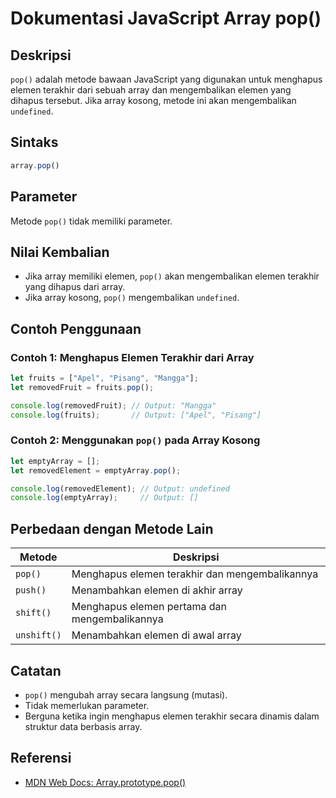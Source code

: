 # Dokumentasi JavaScript Array pop()

## Deskripsi
`pop()` adalah metode bawaan JavaScript yang digunakan untuk menghapus elemen terakhir dari sebuah array dan mengembalikan elemen yang dihapus tersebut. Jika array kosong, metode ini akan mengembalikan `undefined`.

## Sintaks
```javascript
array.pop()
```

## Parameter
Metode `pop()` tidak memiliki parameter.

## Nilai Kembalian
- Jika array memiliki elemen, `pop()` akan mengembalikan elemen terakhir yang dihapus dari array.
- Jika array kosong, `pop()` mengembalikan `undefined`.

## Contoh Penggunaan

### Contoh 1: Menghapus Elemen Terakhir dari Array
```javascript
let fruits = ["Apel", "Pisang", "Mangga"];
let removedFruit = fruits.pop();

console.log(removedFruit); // Output: "Mangga"
console.log(fruits);       // Output: ["Apel", "Pisang"]
```

### Contoh 2: Menggunakan `pop()` pada Array Kosong
```javascript
let emptyArray = [];
let removedElement = emptyArray.pop();

console.log(removedElement); // Output: undefined
console.log(emptyArray);     // Output: []
```

## Perbedaan dengan Metode Lain
| Metode      | Deskripsi |
|------------|-----------|
| `pop()`    | Menghapus elemen terakhir dan mengembalikannya |
| `push()`   | Menambahkan elemen di akhir array |
| `shift()`  | Menghapus elemen pertama dan mengembalikannya |
| `unshift()` | Menambahkan elemen di awal array |

## Catatan
- `pop()` mengubah array secara langsung (mutasi).
- Tidak memerlukan parameter.
- Berguna ketika ingin menghapus elemen terakhir secara dinamis dalam struktur data berbasis array.

## Referensi
- [MDN Web Docs: Array.prototype.pop()](https://developer.mozilla.org/en-US/docs/Web/JavaScript/Reference/Global_Objects/Array/pop)
